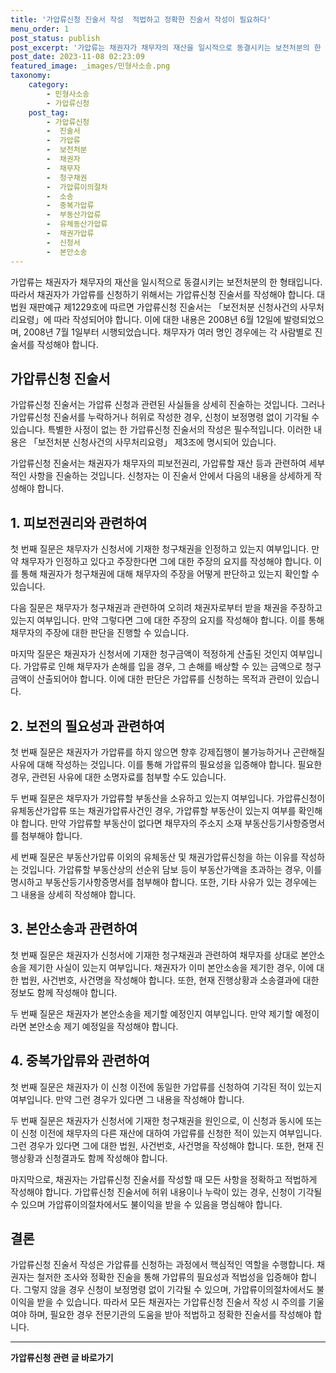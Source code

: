 ```yaml
---
title: '가압류신청 진술서 작성  적법하고 정확한 진술서 작성이 필요하다'
menu_order: 1
post_status: publish
post_excerpt: '가압류는 채권자가 채무자의 재산을 일시적으로 동결시키는 보전처분의 한 형태입니다. 따라서 채권자가 가압류를 신청하기 위해서는 가압류신청 진술서를 작성해야 합니다. 대법원 재판예규 제1229호에 따르면 가압류신청 진술서는  보전처분 신청사건의 사무처리요령 에 따라 작성되어야 합니다. 이에 대한 내용은 2008년 6월 12일에 발령되었으며, 2008년 7월 1일부터 시행되었습니다. 채무자가 여러 명인 경우에는 각 사람별로 진술서를 작성해야 합니다.'
post_date: 2023-11-08 02:23:09
featured_image: _images/민형사소송.png
taxonomy:
    category:
        - 민형사소송
        - 가압류신청
    post_tag:
        - 가압류신청
        -  진술서
        -  가압류
        -  보전처분
        -  채권자
        -  채무자
        -  청구채권
        -  가압류이의절차
        -  소송
        -  중복가압류
        -  부동산가압류
        -  유체동산가압류
        -  채권가압류
        -  신청서
        -  본안소송
---
```



가압류는 채권자가 채무자의 재산을 일시적으로 동결시키는 보전처분의 한 형태입니다. 따라서 채권자가 가압류를 신청하기 위해서는 가압류신청 진술서를 작성해야 합니다. 대법원 재판예규 제1229호에 따르면 가압류신청 진술서는 「보전처분 신청사건의 사무처리요령」에 따라 작성되어야 합니다. 이에 대한 내용은 2008년 6월 12일에 발령되었으며, 2008년 7월 1일부터 시행되었습니다. 채무자가 여러 명인 경우에는 각 사람별로 진술서를 작성해야 합니다.

## 가압류신청 진술서

가압류신청 진술서는 가압류 신청과 관련된 사실들을 상세히 진술하는 것입니다. 그러나 가압류신청 진술서를 누락하거나 허위로 작성한 경우, 신청이 보정명령 없이 기각될 수 있습니다. 특별한 사정이 없는 한 가압류신청 진술서의 작성은 필수적입니다. 이러한 내용은 「보전처분 신청사건의 사무처리요령」 제3조에 명시되어 있습니다.

가압류신청 진술서는 채권자가 채무자의 피보전권리, 가압류할 재산 등과 관련하여 세부적인 사항을 진술하는 것입니다. 신청자는 이 진술서 안에서 다음의 내용을 상세하게 작성해야 합니다.

## 1. 피보전권리와 관련하여

첫 번째 질문은 채무자가 신청서에 기재한 청구채권을 인정하고 있는지 여부입니다. 만약 채무자가 인정하고 있다고 주장한다면 그에 대한 주장의 요지를 작성해야 합니다. 이를 통해 채권자가 청구채권에 대해 채무자의 주장을 어떻게 판단하고 있는지 확인할 수 있습니다.

다음 질문은 채무자가 청구채권과 관련하여 오히려 채권자로부터 받을 채권을 주장하고 있는지 여부입니다. 만약 그렇다면 그에 대한 주장의 요지를 작성해야 합니다. 이를 통해 채무자의 주장에 대한 판단을 진행할 수 있습니다.

마지막 질문은 채권자가 신청서에 기재한 청구금액이 적정하게 산출된 것인지 여부입니다. 가압류로 인해 채무자가 손해를 입을 경우, 그 손해를 배상할 수 있는 금액으로 청구금액이 산출되어야 합니다. 이에 대한 판단은 가압류를 신청하는 목적과 관련이 있습니다.

## 2. 보전의 필요성과 관련하여

첫 번째 질문은 채권자가 가압류를 하지 않으면 향후 강제집행이 불가능하거나 곤란해질 사유에 대해 작성하는 것입니다. 이를 통해 가압류의 필요성을 입증해야 합니다. 필요한 경우, 관련된 사유에 대한 소명자료를 첨부할 수도 있습니다.

두 번째 질문은 채무자가 가압류할 부동산을 소유하고 있는지 여부입니다. 가압류신청이 유체동산가압류 또는 채권가압류사건인 경우, 가압류할 부동산이 있는지 여부를 확인해야 합니다. 만약 가압류할 부동산이 없다면 채무자의 주소지 소재 부동산등기사항증명서를 첨부해야 합니다.

세 번째 질문은 부동산가압류 이외의 유체동산 및 채권가압류신청을 하는 이유를 작성하는 것입니다. 가압류할 부동산상의 선순위 담보 등이 부동산가액을 초과하는 경우, 이를 명시하고 부동산등기사항증명서를 첨부해야 합니다. 또한, 기타 사유가 있는 경우에는 그 내용을 상세히 작성해야 합니다.

## 3. 본안소송과 관련하여

첫 번째 질문은 채권자가 신청서에 기재한 청구채권과 관련하여 채무자를 상대로 본안소송을 제기한 사실이 있는지 여부입니다. 채권자가 이미 본안소송을 제기한 경우, 이에 대한 법원, 사건번호, 사건명을 작성해야 합니다. 또한, 현재 진행상황과 소송결과에 대한 정보도 함께 작성해야 합니다.

두 번째 질문은 채권자가 본안소송을 제기할 예정인지 여부입니다. 만약 제기할 예정이라면 본안소송 제기 예정일을 작성해야 합니다.

## 4. 중복가압류와 관련하여

첫 번째 질문은 채권자가 이 신청 이전에 동일한 가압류를 신청하여 기각된 적이 있는지 여부입니다. 만약 그런 경우가 있다면 그 내용을 작성해야 합니다.

두 번째 질문은 채권자가 신청서에 기재한 청구채권을 원인으로, 이 신청과 동시에 또는 이 신청 이전에 채무자의 다른 재산에 대하여 가압류를 신청한 적이 있는지 여부입니다. 그런 경우가 있다면 그에 대한 법원, 사건번호, 사건명을 작성해야 합니다. 또한, 현재 진행상황과 신청결과도 함께 작성해야 합니다.

마지막으로, 채권자는 가압류신청 진술서를 작성할 때 모든 사항을 정확하고 적법하게 작성해야 합니다. 가압류신청 진술서에 허위 내용이나 누락이 있는 경우, 신청이 기각될 수 있으며 가압류이의절차에서도 불이익을 받을 수 있음을 명심해야 합니다.

## 결론

가압류신청 진술서 작성은 가압류를 신청하는 과정에서 핵심적인 역할을 수행합니다. 채권자는 철저한 조사와 정확한 진술을 통해 가압류의 필요성과 적법성을 입증해야 합니다. 그렇지 않을 경우 신청이 보정명령 없이 기각될 수 있으며, 가압류이의절차에서도 불이익을 받을 수 있습니다. 따라서 모든 채권자는 가압류신청 진술서 작성 시 주의를 기울여야 하며, 필요한 경우 전문기관의 도움을 받아 적법하고 정확한 진술서를 작성해야 합니다.
<!-- wp:separator -->
<hr class="wp-block-separator has-alpha-channel-opacity"/>
<!-- /wp:separator -->

<!-- wp:group {"backgroundColor":"base","layout":{"type":"constrained"}} -->
<div class="wp-block-group has-base-background-color has-background"><!-- wp:paragraph {"align":"center","fontSize":"medium"} -->
<p class="has-text-align-center has-large-font-size"><strong>가압류신청 관련 글 바로가기</strong></p>
<!-- /wp:paragraph -->


<!-- wp:latest-posts
{"categories":[{"id":14445,"count":19,"description":"","link":"https://uknowlaw.com/category/%ea%b0%80%ec%95%95%eb%a5%98%ec%8b%a0%ec%b2%ad/","name":"가압류신청","slug":"가압류신청","taxonomy":"category","parent":0,"meta":[],"_links":{"self":[{"href":"https://uknowlaw.com/wp-json/wp/v2/categories/14445"}],"collection":[{"href":"https://uknowlaw.com/wp-json/wp/v2/categories"}],"about":[{"href":"https://uknowlaw.com/wp-json/wp/v2/taxonomies/category"}],"wp:post_type":[{"href":"https://uknowlaw.com/wp-json/wp/v2/posts?categories=14445"}],"curies":[{"name":"wp","href":"https://api.w.org/{rel}","templated":true}]}}],"postsToShow":100,"excerptLength":28,"postLayout":"grid","columns":2,"featuredImageAlign":"left","featuredImageSizeSlug":"large","fontSize":"small"} /--></div>
<!-- /wp:group -->